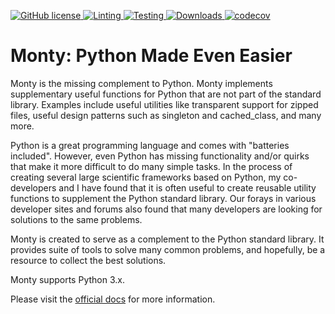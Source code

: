 [
![GitHub license](https://img.shields.io/github/license/materialsvirtuallab/monty)
](https://github.com/materialsvirtuallab/monty/blob/main/LICENSE)
[
![Linting](https://github.com/materialsvirtuallab/monty/workflows/Linting/badge.svg)
](https://github.com/materialsvirtuallab/monty/workflows/Linting/badge.svg)
[
![Testing](https://github.com/materialsvirtuallab/monty/workflows/Testing/badge.svg)
](https://github.com/materialsvirtuallab/monty/workflows/Testing/badge.svg)
[
![Downloads](https://static.pepy.tech/badge/monty)
](https://pepy.tech/project/monty)
[
![codecov](https://codecov.io/gh/materialsvirtuallab/monty/branch/master/graph/badge.svg?token=QdfT2itxgu)
](https://codecov.io/gh/materialsvirtuallab/monty)

# Monty: Python Made Even Easier

Monty is the missing complement to Python. Monty implements supplementary
useful functions for Python that are not part of the standard library.
Examples include useful utilities like transparent support for zipped files,
useful design patterns such as singleton and cached_class, and many more.

Python is a great programming language and comes with "batteries
included". However, even Python has missing functionality and/or quirks that
make it more difficult to do many simple tasks. In the process of
creating several large scientific frameworks based on Python,
my co-developers and I have found that it is often useful to create
reusable utility  functions to supplement the Python standard library. Our
forays in various developer sites and forums also found that many developers
are looking for solutions to the same problems.

Monty is created to serve as a complement to the Python standard library. It
provides suite of tools to solve many common problems, and hopefully,
be a resource to collect the best solutions.

Monty supports Python 3.x.

Please visit the [official docs](https://materialsvirtuallab.github.io/monty) for more information.